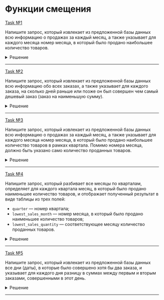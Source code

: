 # Функции смещения

[Task №1](https://stepik.org/lesson/1264340/step/8?unit=1278470)

Напишите запрос, который извлекает из предложенной базы данных всю информацию о продажах за каждый месяц, а также указывает для каждого месяца номер месяца, в который было продано наибольшее количество товаров.

<details>
  <summary>Решение</summary>

  ```sql
  SELECT month, quantity,
         FIRST_VALUE(month) OVER (ORDER BY quantity DESC) AS highest_sales_month
  FROM Sales
  ORDER BY month;
  ```

</details>

---

[Task №2](https://stepik.org/lesson/1264340/step/9?unit=1278470)

Напишите запрос, который извлекает из предложенной базы данных всю информацию обо всех заказах, а также указывает для каждого заказа, на сколько дней раньше или позже он был совершен чем самый дешевый заказ (заказ на наименьшую сумму).

<details>
  <summary>Решение</summary>

  ```sql
  WITH DayCheapestOrder AS (
      SELECT id, date, amount,
             FIRST_VALUE(date) OVER (ORDER BY amount) AS day_cheapest_order
      FROM Orders
  )
  
  SELECT id, date, amount,
         ABS(DATEDIFF(date, day_cheapest_order)) AS days_between_cheapest_order
  FROM DayCheapestOrder
  ORDER BY id;
  ```

</details>

---

[Task №3](https://stepik.org/lesson/1264340/step/10?unit=1278470)

Напишите запрос, который извлекает из предложенной базы данных всю информацию о продажах за каждый месяц, а также указывает для каждого месяца номер месяца, в который было продано наибольшее количество товаров в рамках квартала. Помимо номера месяца, должно быть указано само количество проданных товаров.

<details>
  <summary>Решение</summary>

  ```sql
  WITH MonthQuarter AS (
      SELECT month, quantity,
             NTILE(4) OVER (ORDER BY month) AS quarter
      FROM Sales
  )
  
  SELECT month, quantity,
         FIRST_VALUE(month) OVER (PARTITION BY quarter ORDER BY quantity DESC) AS highest_sales_month_within_quarter,
         FIRST_VALUE(quantity) OVER (PARTITION BY quarter ORDER BY quantity DESC) AS highest_sales_quantity_within_quarter
  FROM MonthQuarter
  ORDER BY month;
  ```

</details>

---

[Task №4](https://stepik.org/lesson/1264340/step/11?unit=1278470)

Напишите запрос, который разбивает все месяцы по кварталам, определяет для каждого квартала месяц, в который было продано наименьшее количество товаров, и отображает полученный результат в виде таблицы из трех полей:

* `quarter` — номер квартала;
* `lowest_sales_month` — номер месяца, в который было продано наименьшее количество товаров;
* `lowest_sales_quantity` — соответствующее месяцу количество проданных товаров.

<details>
  <summary>Решение</summary>

  ```sql
  WITH MonthQuarter AS (
      SELECT month, quantity,
             NTILE(4) OVER (ORDER BY month) AS quarter
      FROM Sales
  )
  
  SELECT DISTINCT quarter,
         FIRST_VALUE(month) OVER lowest_sales AS lowest_sales_month,
         FIRST_VALUE(quantity) OVER lowest_sales AS lowest_sales_quantity
  FROM MonthQuarter
  WINDOW lowest_sales AS (PARTITION BY quarter ORDER BY quantity);
  ```

</details>

---

[Task №5](https://stepik.org/lesson/1264340/step/12?unit=1278470)

Напишите запрос, который извлекает из предложенной базы данных все дни (даты), в которые было совершено хотя бы два заказа, и указывает для каждого дня разницу в суммах между первым и вторым заказами, совершенными в этот день. 

<details>
  <summary>Решение</summary>

  ```sql
  WITH CountOrdersDay AS (
      SELECT Orders.*,
             COUNT(*) OVER same_day AS count_orders_day,
             NTH_VALUE(amount, 1) OVER same_day AS first_amount,
             NTH_VALUE(amount, 2) OVER same_day AS second_amount
      FROM Orders
      WINDOW same_day AS (PARTITION BY date ORDER BY id ROWS BETWEEN UNBOUNDED PRECEDING AND UNBOUNDED FOLLOWING)
  )
  
  SELECT DISTINCT date, ABS(second_amount - first_amount) AS two_first_orders_amount_diff
  FROM CountOrdersDay
  WHERE count_orders_day > 1;
  ```

</details>

---

